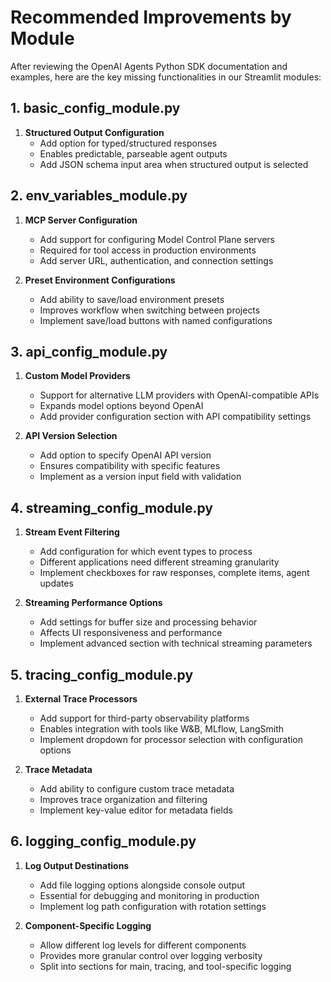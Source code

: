 # Recommended Improvements by Module

After reviewing the OpenAI Agents Python SDK documentation and examples, here are the key missing functionalities in our Streamlit modules:

## 1. basic_config_module.py

1. **Structured Output Configuration**
   - Add option for typed/structured responses
   - Enables predictable, parseable agent outputs
   - Add JSON schema input area when structured output is selected

## 2. env_variables_module.py

1. **MCP Server Configuration**
   - Add support for configuring Model Control Plane servers
   - Required for tool access in production environments
   - Add server URL, authentication, and connection settings

2. **Preset Environment Configurations**
   - Add ability to save/load environment presets
   - Improves workflow when switching between projects
   - Implement save/load buttons with named configurations

## 3. api_config_module.py

1. **Custom Model Providers**
   - Support for alternative LLM providers with OpenAI-compatible APIs
   - Expands model options beyond OpenAI
   - Add provider configuration section with API compatibility settings

2. **API Version Selection**
   - Add option to specify OpenAI API version
   - Ensures compatibility with specific features
   - Implement as a version input field with validation

## 4. streaming_config_module.py

1. **Stream Event Filtering**
   - Add configuration for which event types to process
   - Different applications need different streaming granularity
   - Implement checkboxes for raw responses, complete items, agent updates

2. **Streaming Performance Options**
   - Add settings for buffer size and processing behavior
   - Affects UI responsiveness and performance
   - Implement advanced section with technical streaming parameters

## 5. tracing_config_module.py

1. **External Trace Processors**
   - Add support for third-party observability platforms
   - Enables integration with tools like W&B, MLflow, LangSmith
   - Implement dropdown for processor selection with configuration options

2. **Trace Metadata**
   - Add ability to configure custom trace metadata
   - Improves trace organization and filtering
   - Implement key-value editor for metadata fields

## 6. logging_config_module.py

1. **Log Output Destinations**
   - Add file logging options alongside console output
   - Essential for debugging and monitoring in production
   - Implement log path configuration with rotation settings

2. **Component-Specific Logging**
   - Allow different log levels for different components
   - Provides more granular control over logging verbosity
   - Split into sections for main, tracing, and tool-specific logging